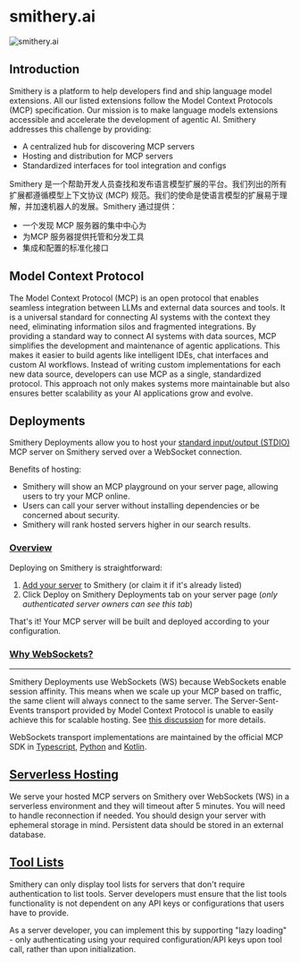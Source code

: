 # smithery.ai

![smithery.ai](https://nav.programnotes.cn/images/mcp/mcp-smithery.ai.png)

## Introduction

Smithery is a platform to help developers find and ship language model extensions. All our listed extensions follow the Model Context Protocols (MCP) specification. Our mission is to make language models extensions accessible and accelerate the development of agentic AI. Smithery addresses this challenge by providing:
- A centralized hub for discovering MCP servers
- Hosting and distribution for MCP servers
- Standardized interfaces for tool integration and configs

Smithery 是一个帮助开发人员查找和发布语言模型扩展的平台。我们列出的所有扩展都遵循模型上下文协议 (MCP) 规范。我们的使命是使语言模型的扩展易于理解，并加速机器人的发展。Smithery 通过提供：
- 一个发现 MCP 服务器的集中中心为
- 为MCP 服务器提供托管和分发工具
- 集成和配置的标准化接口

## Model Context Protocol

The Model Context Protocol (MCP) is an open protocol that enables seamless integration between LLMs and external data sources and tools. It is a universal standard for connecting AI systems with the context they need, eliminating information silos and fragmented integrations. By providing a standard way to connect AI systems with data sources, MCP simplifies the development and maintenance of agentic applications. This makes it easier to build agents like intelligent IDEs, chat interfaces and custom AI workflows. Instead of writing custom implementations for each new data source, developers can use MCP as a single, standardized protocol. This approach not only makes systems more maintainable but also ensures better scalability as your AI applications grow and evolve.

## Deployments

Smithery Deployments allow you to host your [standard input/output (STDIO)](https://modelcontextprotocol.io/docs/concepts/transports#standard-input-output-stdio) MCP server on Smithery served over a WebSocket connection.

Benefits of hosting:

*   Smithery will show an MCP playground on your server page, allowing users to try your MCP online.
*   Users can call your server without installing dependencies or be concerned about security.
*   Smithery will rank hosted servers higher in our search results.

### [Overview](https://smithery.ai/docs/deployments#overview)

Deploying on Smithery is straightforward:

1.  [Add your server](https://smithery.ai/new) to Smithery (or claim it if it's already listed)
2.  Click Deploy on Smithery Deployments tab on your server page (_only authenticated server owners can see this tab_)

That's it! Your MCP server will be built and deployed according to your configuration.

### [Why WebSockets?](https://smithery.ai/docs/deployments#why-websockets)
----------------------------------------------------------------------

Smithery Deployments use WebSockets (WS) because WebSockets enable session affinity. This means when we scale up your MCP based on traffic, the same client will always connect to the same server. The Server-Sent-Events transport provided by Model Context Protocol is unable to easily achieve this for scalable hosting. See [this discussion](https://github.com/modelcontextprotocol/specification/discussions/102) for more details.

WebSockets transport implementations are maintained by the official MCP SDK in [Typescript](https://github.com/modelcontextprotocol/typescript-sdk/blob/main/src/client/websocket.ts), [Python](https://github.com/modelcontextprotocol/python-sdk/blob/main/src/mcp/server/websocket.py) and [Kotlin](https://github.com/modelcontextprotocol/kotlin-sdk/blob/main/src/commonMain/kotlin/io/modelcontextprotocol/kotlin/sdk/shared/WebSocketMcpTransport.kt).

[Serverless Hosting](https://smithery.ai/docs/deployments#serverless-hosting)
-----------------------------------------------------------------------------

We serve your hosted MCP servers on Smithery over WebSockets (WS) in a serverless environment and they will timeout after 5 minutes. You will need to handle reconnection if needed. You should design your server with ephemeral storage in mind. Persistent data should be stored in an external database.

[Tool Lists](https://smithery.ai/docs/deployments#tool-lists)
-------------------------------------------------------------

Smithery can only display tool lists for servers that don't require authentication to list tools. Server developers must ensure that the list tools functionality is not dependent on any API keys or configurations that users have to provide.

As a server developer, you can implement this by supporting "lazy loading" - only authenticating using your required configuration/API keys upon tool call, rather than upon initialization.